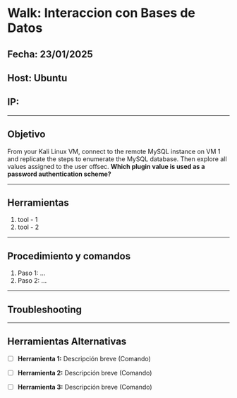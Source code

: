 # Walk: Interaccion con Bases de Datos

## Fecha: 23/01/2025
## Host: Ubuntu
## IP: 

---

## Objetivo
From your Kali Linux VM, connect to the remote MySQL instance on VM 1 and replicate the steps to enumerate the MySQL database. 
Then explore all values assigned to the user offsec. 
**Which plugin value is used as a password authentication scheme?**

---
## Herramientas
1. tool - 1 
2. tool - 2
---
## Procedimiento y comandos
1. Paso 1: ...
2. Paso 2: ...

---
## Troubleshooting

---

## Herramientas Alternativas
- [ ] **Herramienta 1:** Descripción breve (Comando)
- [ ] **Herramienta 2:** Descripción breve (Comando)
- [ ] **Herramienta 3:** Descripción breve (Comando)

